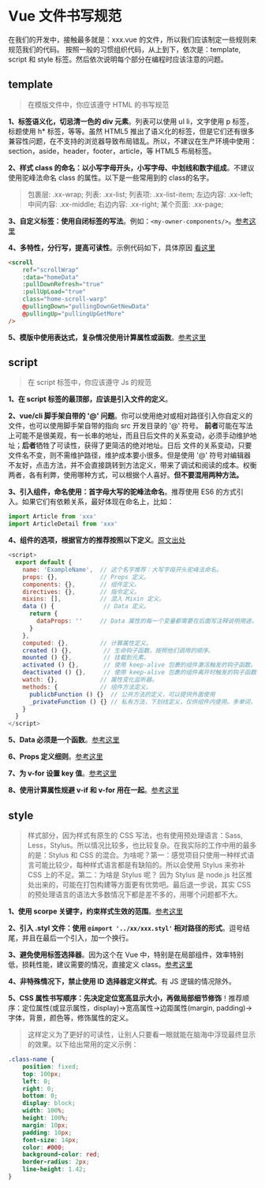 # Vue 文件书写规范

在我们的开发中，接触最多就是：xxx.vue 的文件，所以我们应该制定一些规则来规范我们的代码。
按照一般的习惯组织代码，从上到下，依次是：template, script 和 style 标签。然后依次说明每个部分在编程时应该注意的问题。

## template

> 在模版文件中，你应该遵守 HTML 的书写规范

**1、标签语义化，切忌清一色的 div 元素**。列表可以使用 ul li，文字使用 p 标签，标题使用 h* 标签，等等。虽然 HTML5 推出了语义化的标签，但是它们还有很多兼容性问题，在不支持的浏览器导致布局错乱。所以，不建议在生产环境中使用：section，aside，header，footer，article，等 HTML5 布局标签。

**2、样式 class 的命名：以小写字母开头，小写字母、中划线和数字组成**。不建议使用驼峰法命名 class 的属性。以下是一些常用到的 class的名字。
> 包裹层: .xx-wrap; 列表: .xx-list; 列表项: .xx-list-item; 左边内容: .xx-left; 中间内容: .xx-middle; 右边内容: .xx-right; 某个页面: .xx-page;

**3、自定义标签：使用自闭标签的写法**。例如：```<my-owner-components/>```。[参考这里](https://cn.vuejs.org/v2/style-guide/#%E8%87%AA%E9%97%AD%E5%90%88%E7%BB%84%E4%BB%B6-%E5%BC%BA%E7%83%88%E6%8E%A8%E8%8D%90)

**4、多特性，分行写，提高可读性**。示例代码如下，具体原因 [看这里](https://cn.vuejs.org/v2/style-guide/#%E5%A4%9A%E4%B8%AA%E7%89%B9%E6%80%A7%E7%9A%84%E5%85%83%E7%B4%A0-%E5%BC%BA%E7%83%88%E6%8E%A8%E8%8D%90)

```html
<scroll
    ref="scrollWrap"
    :data="homeData"
    :pullDownRefresh="true"
    :pullUpLoad="true"
    class="home-scroll-warp"
    @pullingDown="pullingDownGetNewData"
    @pullingUp="pullingUpGetMore"
/>
```

**5、模版中使用表达式，复杂情况使用计算属性或函数**。[参考这里](https://cn.vuejs.org/v2/style-guide/#%E6%A8%A1%E6%9D%BF%E4%B8%AD%E7%AE%80%E5%8D%95%E7%9A%84%E8%A1%A8%E8%BE%BE%E5%BC%8F-%E5%BC%BA%E7%83%88%E6%8E%A8%E8%8D%90)

## script

> 在 script 标签中，你应该遵守 Js 的规范

**1、在 script 标签的最顶部，应该是引入文件的定义**。

**2、vue/cli 脚手架自带的 '@' 问题**。你可以使用绝对或相对路径引入你自定义的文件，也可以使用脚手架自带的指向 src 开发目录的 '@' 符号。
**前者**可能在写法上可能不是很美观，有一长串的地址，而且日后文件的关系变动，必须手动维护地址；**后者**牺牲了可读性，获得了更简洁的绝对地址。日后
文件的关系变动，只要文件名不变，则不需维护路径，维护成本要小很多。但是使用 '@' 符号对编辑器不友好，点击方法，并不会直接跳转到方法定义，带来了调试和阅读的成本。权衡两者，各有利弊，使用哪种方式，可以根据个人喜好。**但不要混用两种方法。**

**3、引入组件，命名使用：首字母大写的驼峰法命名**。推荐使用 ES6 的方式引入。如果它们有依赖关系，最好体现在命名上，比如：

```javascript
import Article from 'xxx'
import ArticleDetail from 'xxx'
```

**4、组件的选项，根据官方的推荐按照以下定义**。[原文出处](https://cn.vuejs.org/v2/style-guide/#%E7%BB%84%E4%BB%B6-%E5%AE%9E%E4%BE%8B%E7%9A%84%E9%80%89%E9%A1%B9%E7%9A%84%E9%A1%BA%E5%BA%8F-%E6%8E%A8%E8%8D%90)

```javascript
<script>
  export default {
    name: 'ExampleName',  // 这个名字推荐：大写字母开头驼峰法命名。
    props: {},            // Props 定义。
    components: {},       // 组件定义。
    directives: {},       // 指令定义。
    mixins: [],           // 混入 Mixin 定义。
    data () {              // Data 定义。
      return {
        dataProps: ''     // Data 属性的每一个变量都需要在后面写注释说明用途，就像这样
      }
    },
    computed: {},         // 计算属性定义。
    created () {},         // 生命钩子函数，按照他们调用的顺序。
    mounted () {},         // 挂载到元素。
    activated () {},       // 使用 keep-alive 包裹的组件激活触发的钩子函数。
    deactivated () {},     // 使用 keep-alive 包裹的组件离开时触发的钩子函数。
    watch: {},            // 属性变化监听器。
    methods: {            // 组件方法定义。
      publicbFunction () {}  // 公共方法的定义，可以提供外面使用
      _privateFunction () {} // 私有方法，下划线定义，仅供组件内使用。多单词，注意与系统名字冲突！
    }
  }
</script>
```

**5、Data 必须是一个函数**。[参考这里](https://cn.vuejs.org/v2/style-guide/#%E7%BB%84%E4%BB%B6%E6%95%B0%E6%8D%AE-%E5%BF%85%E8%A6%81)

**6、Props 定义细则**。[参考这里](https://cn.vuejs.org/v2/style-guide/#Prop-%E5%AE%9A%E4%B9%89-%E5%BF%85%E8%A6%81)

**7、为 v-for 设置 key 值**。[参考这里](https://cn.vuejs.org/v2/style-guide/#%E4%B8%BA-v-for-%E8%AE%BE%E7%BD%AE%E9%94%AE%E5%80%BC-%E5%BF%85%E8%A6%81)

**8、使用计算属性规避 v-if 和 v-for 用在一起**。[参考这里](https://cn.vuejs.org/v2/style-guide/#%E9%81%BF%E5%85%8D-v-if-%E5%92%8C-v-for-%E7%94%A8%E5%9C%A8%E4%B8%80%E8%B5%B7-%E5%BF%85%E8%A6%81)

## style

> 样式部分，因为样式有原生的 CSS 写法，也有使用预处理语言：Sass, Less，Stylus。所以情况比较多，也比较复杂。在我实际的工作中用的最多的是：Stylus 和 CSS 的混合。为啥呢？第一：感觉项目只使用一种样式语言可能比较少，每种样式语言都是有缺陷的。所以会使用 Stylus 来弥补 CSS 上的不足。第二：为啥是 Stylus 呢？ 因为 Stylus 是 node.js 社区推处出来的，可能在打包构建等方面更有优势吧。最后退一步说，其实 CSS 的预处理语言的语法大多数情况下都是差不多的，用哪个问题都不大。

**1、使用 scorpe 关键字，约束样式生效的范围**。[参考这里](https://cn.vuejs.org/v2/style-guide/#%E4%B8%BA%E7%BB%84%E4%BB%B6%E6%A0%B7%E5%BC%8F%E8%AE%BE%E7%BD%AE%E4%BD%9C%E7%94%A8%E5%9F%9F-%E5%BF%85%E8%A6%81)

**2、引入 .styl 文件：使用 ```@import '../xx/xxx.styl'``` 相对路径的形式**。逗号结尾，并且在最后一个引入，加一个换行。

**3、避免使用标签选择器**。因为这个在 Vue 中，特别是在局部组件，效率特别低，损耗性能，建议需要的情况，直接定义 class。[参考这里](https://cn.vuejs.org/v2/style-guide/#scoped-%E4%B8%AD%E7%9A%84%E5%85%83%E7%B4%A0%E9%80%89%E6%8B%A9%E5%99%A8-%E8%B0%A8%E6%85%8E%E4%BD%BF%E7%94%A8)

**4、非特殊情况下，禁止使用 ID 选择器定义样式**。有 JS 逻辑的情况除外。

**5、CSS 属性书写顺序：先决定定位宽高显示大小，再做局部细节修饰**！推荐顺序：定位属性(或显示属性，display)->宽高属性->边距属性(margin, padding)->字体，背景，颜色等，修饰属性的定义。

> 这样定义为了更好的可读性，让别人只要看一眼就能在脑海中浮现最终显示的效果。以下给出常用的定义示例：

```CSS
.class-name {
    position: fixed;
    top: 100px;
    left: 0;
    right: 0;
    bottom: 0;
    display: block;
    width: 100%;
    height: 100%;
    margin: 10px;
    padding: 10px;
    font-size: 14px;
    color: #000;
    background-color: red;
    border-radius: 2px;
    line-height: 1.42;
}
```
